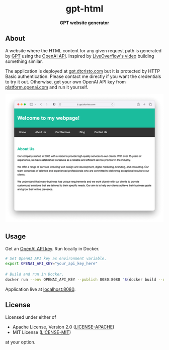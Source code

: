 <div align="center">
  <h1>
    gpt-html
  </h1>
  <p>
    <strong>
     GPT website generator
    </strong>
  </p>
</div>

## About

A website where the HTML content for any given request path is generated by [GPT](https://en.wikipedia.org/wiki/Generative_pre-trained_transformer) using the [OpenAI API](https://platform.openai.com/). Inspired by [LiveOverflow's video](https://www.youtube.com/watch?v=M2uH6HnodlM) building something similar.

The application is deployed at [gpt.dtcristo.com](https://gpt.dtcristo.com/) but it is protected by HTTP Basic authentication. Please contact me directly if you want the credentials to try it out. Otherwise, get your own OpenAI API key from [platform.openai.com](https://platform.openai.com/) and run it yourself.

<div align="center">
  <a href="https://gpt.dtcristo.com/">
    <img src="images/gpt-html.png" />
  </a>
</div>

## Usage

Get an [OpenAI API key](https://platform.openai.com/account/api-keys). Run locally in Docker.

```sh
# Set OpenAI API key as environment variable.
export OPENAI_API_KEY="your_api_key_here"

# Build and run in Docker.
docker run --env OPENAI_API_KEY --publish 8080:8080 "$(docker build --quiet .)"
```

Application live at [localhost:8080](http://localhost:8080/).

## License

Licensed under either of

- Apache License, Version 2.0 ([LICENSE-APACHE](LICENSE-APACHE))
- MIT License ([LICENSE-MIT](LICENSE-MIT))

at your option.
